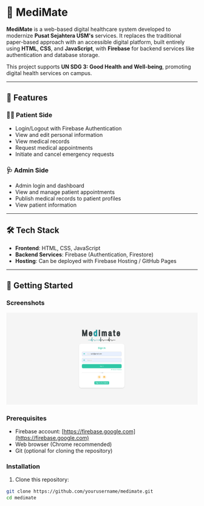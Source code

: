 # 🏥 MediMate

**MediMate** is a web-based digital healthcare system developed to modernize **Pusat Sejahtera USM's** services. It replaces the traditional paper-based approach with an accessible digital platform, built entirely using **HTML**, **CSS**, and **JavaScript**, with **Firebase** for backend services like authentication and database storage.

This project supports **UN SDG 3: Good Health and Well-being**, promoting digital health services on campus.

---

## 🌟 Features

### 👩‍⚕️ Patient Side
- Login/Logout with Firebase Authentication
- View and edit personal information
- View medical records
- Request medical appointments
- Initiate and cancel emergency requests

### 🩺 Admin Side
- Admin login and dashboard
- View and manage patient appointments
- Publish medical records to patient profiles
- View patient information

---

## 🛠️ Tech Stack

- **Frontend**: HTML, CSS, JavaScript  
- **Backend Services**: Firebase (Authentication, Firestore)  
- **Hosting**: Can be deployed with Firebase Hosting / GitHub Pages

---

## 🚀 Getting Started

### Screenshots 
![Patient Sign In](screenshots/SignInPatient.png) 

### Prerequisites

- Firebase account: [https://firebase.google.com](https://firebase.google.com)
- Web browser (Chrome recommended)
- Git (optional for cloning the repository)

### Installation

1. Clone this repository:

```bash
git clone https://github.com/yourusername/medimate.git
cd medimate




